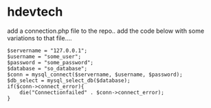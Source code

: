 # hdevtech
add a connection.php file to the repo..
add the code below with some variations to that file....
    
    $servername = "127.0.0.1";
    $username = "some_user";
    $password = "some_password";
    $database = "so_database";
    $conn = mysql_connect($servername, $username, $password);
    $db_select = mysql_select_db($database);
    if($conn->connect_error){
        die("Connectionfailed" . $conn->connect_error);
    }
